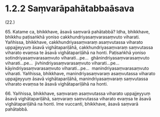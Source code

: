 

# 1.2.2 Saṃvarāpahātabbaāsava




(22.)

65\. Katame ca, bhikkhave, āsavā saṃvarā pahātabbā? Idha, bhikkhave, bhikkhu paṭisaṅkhā yoniso cakkhundriyasaṃvarasaṃvuto viharati. Yañhissa, bhikkhave, cakkhundriyasaṃvaraṃ asaṃvutassa viharato uppajjeyyuṃ āsavā vighātapariḷāhā, cakkhundriyasaṃvaraṃ saṃvutassa viharato evaṃsa te āsavā vighātapariḷāhā na honti. Paṭisaṅkhā yoniso sotindriyasaṃvarasaṃvuto viharati…pe…  ghānindriyasaṃvarasaṃvuto viharati…pe…  jivhindriyasaṃvarasaṃvuto viharati…pe…  kāyindriyasaṃvarasaṃvuto viharati…pe…  manindriyasaṃvarasaṃvuto viharati. Yañhissa, bhikkhave, manindriyasaṃvaraṃ asaṃvutassa viharato uppajjeyyuṃ āsavā vighātapariḷāhā, manindriyasaṃvaraṃ saṃvutassa viharato evaṃsa te āsavā vighātapariḷāhā na honti.

66\. Yañhissa, bhikkhave, saṃvaraṃ asaṃvutassa viharato uppajjeyyuṃ āsavā vighātapariḷāhā, saṃvaraṃ saṃvutassa viharato evaṃsa te āsavā vighātapariḷāhā na honti. Ime vuccanti, bhikkhave, āsavā saṃvarā pahātabbā.



